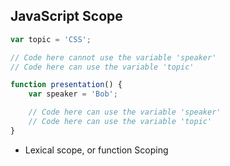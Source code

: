 ##  JavaScript Scope

```javascript
var topic = 'CSS';

// Code here cannot use the variable 'speaker'
// Code here can use the variable 'topic'

function presentation() {
    var speaker = 'Bob';

    // Code here can use the variable 'speaker'
    // Code here can use the variable 'topic'
}
```

<aside class="notes">
    <ul>
        <li>Lexical scope, or function Scoping</li>
    </ul>
</aside>